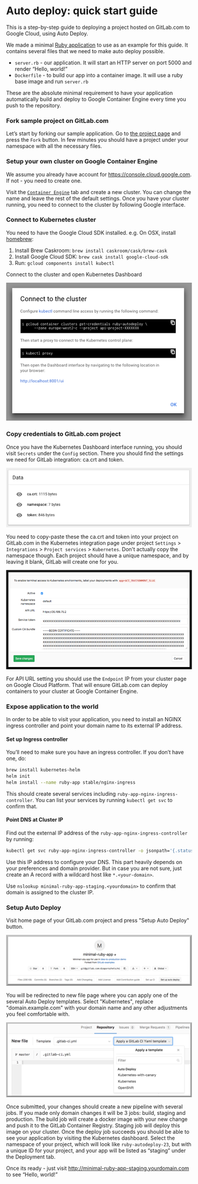 # Auto deploy: quick start guide

This is a step-by-step guide to deploying a project hosted on GitLab.com to Google Cloud, using Auto Deploy.

We made a minimal [Ruby application](https://gitlab.com/gitlab-examples/minimal-ruby-app) to use as an example for this guide. It contains several files that we need to make auto deploy possible.

* `server.rb` - our application. It will start an HTTP server on port 5000 and render “Hello, world!”
* `Dockerfile` - to build our app into a container image. It will use a ruby base image and run `server.rb`

These are the absolute minimal requirement to have your application automatically build and deploy to Google Container Engine every time you push to the repository.

### Fork sample project on GitLab.com

Let’s start by forking our sample application. Go to [the project page](https://gitlab.com/gitlab-examples/minimal-ruby-app) and press the `Fork` button. In few minutes you should have a project under your namespace with all the necessary files.

### Setup your own cluster on Google Container Engine

We assume you already have account for https://console.cloud.google.com. If not - you need to create one.

Visit the [`Container Engine`](https://console.cloud.google.com/kubernetes/list) tab and create a new cluster. You can change the name and leave the rest of the default settings. Once you have your cluster running, you need to connect to the cluster by following Google interface.

### Connect to Kubernetes cluster

You need to have the Google Cloud SDK installed. e.g.
On OSX, install [homebrew](https://brew.sh):

1. Install Brew Caskroom: `brew install caskroom/cask/brew-cask`
2. Install Google Cloud SDK: `brew cask install google-cloud-sdk`
3. Run: `gcloud components install kubectl`

Connect to the cluster and open Kubernetes Dashboard

![connect to cluster](img/guide_connect_cluster.png)

### Copy credentials to GitLab.com project

Once you have the Kubernetes Dashboard interface running, you should visit `Secrets` under the  `Config` section. There you should find the settings we need for GitLab integration: ca.crt and token.

![connect to cluster](img/guide_secret.png)

You need to copy-paste these the ca.crt and token into your project on GitLab.com in the Kubernetes integration page under project `Settings` > `Integrations` > `Project services` > `Kubernetes`. Don't actually copy the namespace though. Each project should have a unique namespace, and by leaving it blank, GitLab will create one for you.

![connect to cluster](img/guide_integration.png)

For API URL setting you should use the `Endpoint` IP from your cluster page on Google Cloud Platform. That will ensure GitLab.com can deploy containers to your cluster at Google Container Engine.

### Expose application to the world

In order to be able to visit your application, you need to install an NGINX ingress controller and point your domain name to its external IP address.

#### Set up Ingress controller

You’ll need to make sure you have an ingress controller. If you don’t have one, do:

```sh
brew install kubernetes-helm
helm init
helm install --name ruby-app stable/nginx-ingress
```

This should create several services including `ruby-app-nginx-ingress-controller`. You can list your services by running `kubectl get svc` to confirm that.

#### Point DNS at Cluster IP

Find out the external IP address of the `ruby-app-nginx-ingress-controller` by running:

```sh
kubectl get svc ruby-app-nginx-ingress-controller -o jsonpath='{.status.loadBalancer.ingress[0].ip}'
```

Use this IP address to configure your DNS. This part heavily depends on your preferences and domain provider. But in case you are not sure, just create an A record with a wildcard host like `*.<your-domain>`.

Use `nslookup minimal-ruby-app-staging.<yourdomain>` to confirm that domain is assigned to the cluster IP.

### Setup Auto Deploy

Visit home page of your GitLab.com project and press "Setup Auto Deploy" button. 

![auto deploy button](img/auto_deploy_btn.png)


You will be redirected to new file page where you can apply one of the several Auto Deploy templates. Select "Kubernetes", replace "domain.example.com" with your domain name and any other adjustments you feel comfortable with. 

![auto deplote template](img/auto_deploy_dropdown.png)

Once submitted, your changes should create a new pipeline with several jobs. If you made only domain changes it will be 3 jobs: build, staging and production. The build job will create a docker image with your new change and push it to the GitLab Container Registry. Staging job will deploy this image on your cluster. Once the deploy job succeeds you should be able to see your application by visiting the Kubernetes dashboard. Select the namespace of your project, which will look like `ruby-autodeploy-23`, but with a unique ID for your project, and your app will be listed as “staging” under the Deployment tab.

Once its ready - just visit http://minimal-ruby-app-staging.yourdomain.com to see “Hello, world!”
